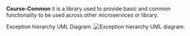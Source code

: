 **Course-Common** it is a library used to provide basic and common functionality to be used across other microservices or library.

Exception hierarchy UML Diagram.
![Exception hierarchy UML diagram.](https://github.com/crockzo/course-common/blob/main/assets/Exception-hierarchy-uml-diagram.jpg?raw=true)
